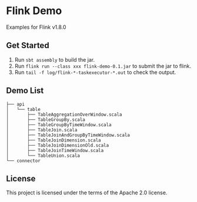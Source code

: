 # Flink Demo

Examples for Flink v1.8.0

## Get Started

1. Run ```sbt assembly``` to build the jar.
2. Run ```flink run --class xxx flink-demo-0.1.jar``` to submit the jar to flink.
3. Run ```tail -f log/flink-*-taskexecutor-*.out``` to check the output.


## Demo List

```shell
├── api
│   └── table
│       ├── TableAggregationOverWindow.scala
│       ├── TableGroupBy.scala
│       ├── TableGroupByTimeWindow.scala
│       ├── TableJoin.scala
│       ├── TableJoinAndGroupByTimeWindow.scala
│       ├── TableJoinDimension.scala
│       ├── TableJoinDimensionOld.scala
│       ├── TableJoinTimeWindow.scala
│       └── TableUnion.scala
└── connector

```

## License
This project is licensed under the terms of the Apache 2.0 license.
